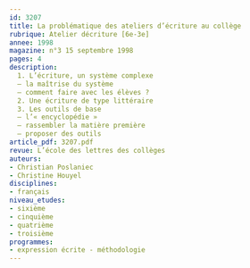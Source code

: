 ```yaml
---
id: 3207
title: La problématique des ateliers d’écriture au collège
rubrique: Atelier décriture [6e-3e]
annee: 1998
magazine: n°3 15 septembre 1998
pages: 4
description: 
  1. L’écriture, un système complexe
  – la maîtrise du système
  – comment faire avec les élèves ?
  2. Une écriture de type littéraire
  3. Les outils de base
  – l’« encyclopédie »
  – rassembler la matière première
  – proposer des outils
article_pdf: 3207.pdf
revue: L’école des lettres des collèges
auteurs:
- Christian Poslaniec
- Christine Houyel
disciplines:
- français
niveau_etudes:
- sixième
- cinquième
- quatrième
- troisième
programmes:
- expression écrite - méthodologie
---
```

